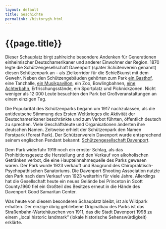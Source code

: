 ```yaml
---
layout: default
title: Geschichte
permalink: /historygh.html
---
```


# {{page.title}}

Dieser Schauplatz birgt zahlreiche besondere Andenken für Generationen einheimischer Deutschamerikaner und anderer Einwohner der Region. 1870 legte die Schützengesellschaft Davenport (später Schütenverein genannt) diesen Schützenpark an – als Zielkorridor für die Schießkunst mit dem Gewehr. Neben den Schützengebäuden gehörten zum Park [ein Gasthof](/assets/images/Inn3.jpg), eine Tanzhalle, 
[ein Musikpavillon](/assets/images/MusicPav1.jpg), ein Zoo, Bowlingbahnen, [eine Achterbahn](/assets/images/Coaster2.jpg), Erfrischungsstände, ein Sportplatz und Picknickzonen. Nicht weniger als 12 000 Leute besuchten den Park bei Großveranstaltungen an einem einzigen Tag.

Die Popularität des Schützenparks begann um 1917 nachzulassen, als die antideutsche Stimmung des Ersten Weltkrieges die Aktivität der Deutschamerikaner beschränkte und zum Verbot führten, öffentlich deutsch zu sprechen. Viele Geschäftsleute und Organisationen änderten ihre deutschen Namen. Zeitweise erhielt der Schützenpark den Namen Forstpark (Forest Park). Der Schützenverein Davenport wurde entsprechend seinem englischen Pendant bekannt: [Schützengesellschaft Davenport](http://www.dsaiowa.com).

Dem Park widerfuhr 1919 noch ein ernster Schlag, als das Prohibitionsgesetz die Herstellung und den Verkauf von alkoholischen Getränken verbot, die eine Haupteinnahmequelle des Parks gewesen waren. Der Park wurde 1923 verkauft und Baugrund des Chiropraktisch-Psychopathischen Sanatoriums. Die Davenport Shooting Association nutzte den Park nach dem Verkauf von 1923 weiterhin für viele Jahre. Allerdings hat die Gesellschaft heute ein neues Gelände bei Princeton in Scott County.1960 fiel ein Großteil des Besitzes erneut in die Hände des Davenport Good Samaritan Center.

Was heute von diesem besonderen Schauplatz bleibt, ist als Wildpark erhalten. Der einzige übrig gebliebene Originalbau des Parks ist das Straßenbahn-Wartehäuschen von 1911, das die Stadt Davenport 1998 zu einem „local historic landmark“ (lokale historische Sehenswürdigkeit) erklärte.

